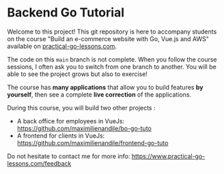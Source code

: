 # Backend Go Tutorial

Welcome to this project! This git repository is here to accompany students on the course "Build an e-commerce website with Go, Vue.js and AWS" available on [practical-go-lessons.com](https://www.practical-go-lessons.com/). 

The code on this `main` branch is not complete. When you follow the course sessions, I often ask you to switch from one branch to another. You will be able to see the project grows but also to exercise!

The course has **many applications** that allow you to build features **by yourself**, then see a complete **live correction** of the applications.

During this course, you will build two other projects :
- A back office for employees in VueJs: https://github.com/maximilienandile/bo-go-tuto
- A frontend for clients in VueJs: https://github.com/maximilienandile/frontend-go-tuto

Do not hesitate to contact me for more info: https://www.practical-go-lessons.com/feedback
